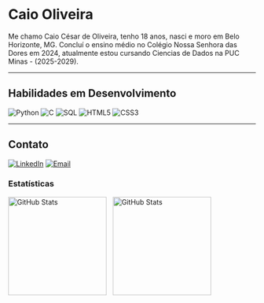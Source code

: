 # Caio Oliveira


Me chamo Caio César de Oliveira, tenho 18 anos, nasci e moro em Belo Horizonte, MG. Concluí o ensino médio no Colégio Nossa Senhora das Dores em 2024, atualmente estou cursando Ciencias de Dados na PUC Minas - (2025-2029).

---

## Habilidades em Desenvolvimento

![Python](https://img.shields.io/badge/-Python-3776AB?style=for-the-badge&logo=python&logoColor=white)
![C](https://img.shields.io/badge/-C-00599C?style=for-the-badge&logo=c&logoColor=white)
![SQL](https://img.shields.io/badge/-SQL-4479A1?style=for-the-badge&logo=postgresql&logoColor=white)
![HTML5](https://img.shields.io/badge/-HTML5-E34F26?style=for-the-badge&logo=html5&logoColor=white)
![CSS3](https://img.shields.io/badge/-CSS3-1572B6?style=for-the-badge&logo=css3&logoColor=white)

---
## Contato

[![LinkedIn](https://img.shields.io/badge/-LINKEDIN-0077B5?style=for-the-badge&logo=linkedin&logoColor=white)](https://www.linkedin.com/in/caio-c%C3%A9sar-de-oliveira-53a5b3357/)
[![Email](https://img.shields.io/badge/-EMAIL-D14836?style=for-the-badge&logo=gmail&logoColor=white)](mailto:caioceo06@gmail.com)


### Estatísticas

<p>
  <img 
    align="left" 
    alt="GitHub Stats" 
    height="200" 
    style="padding-right: 10px;" 
    src="https://github-readme-stats.vercel.app/api?username=caioceo&show_icons=true&theme=gotham&include_all_commits=true&locale=pt-br" 
  />
  <img 
      align="left" 
      alt="GitHub Stats" 
      height="200" 
      src="https://github-readme-stats.vercel.app/api/top-langs/?username=caioceo&theme=gotham&layout=compact&custom_title=Tecnologias&langs_count=9" 
  />

</p>

